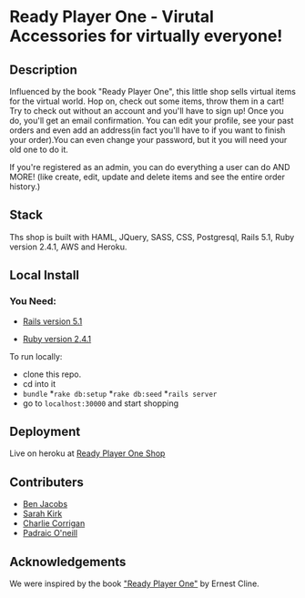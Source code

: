 # Ready Player One - Virutal Accessories for virtually everyone!

## Description

Influenced by the book "Ready Player One", this little shop sells virtual items for the virtual world. 
Hop on, check out some items, throw them in a cart! Try to check out without an account and you'll have
to sign up! Once you do, you'll get an email confirmation. You can edit your profile, see your past orders and
even add an address(in fact you'll have to if you want to finish your order).You can even change your password, but it you will need your old one to do it.

If you're registered as an admin, you can do everything a user can do AND MORE! (like create, edit, update and delete items and see the entire order history.)

## Stack

Ths shop is built with HAML, JQuery, SASS, CSS, Postgresql, Rails 5.1, Ruby version 2.4.1, AWS and Heroku.

## Local Install

  ### You Need:
  * [Rails version 5.1](http://installrails.com/)

  * [Ruby version 2.4.1](https://www.ruby-lang.org/en/documentation/installation/)

To run locally: 
  * clone this repo. 
  * cd into it
  * ```bundle```
  *```rake db:setup```
  *```rake db:seed```
  *```rails server```
  * go to ```localhost:30000``` and start shopping

## Deployment
Live on heroku at [Ready Player One Shop](https://safe-bastion-43545.herokuapp.com/)

## Contributers
* [Ben Jacobs](https://www.linkedin.com/in/benjaminpjacobs)
* [Sarah Kirk](http://www.linkedin.com/in/sarahelizabethkirk)
* [Charlie Corrigan](https://www.linkedin.com/in/charliepscorrigan)
* [Padraic O'neill](https://www.linkedin.com/in/padraiconeill)


## Acknowledgements 
We were inspired by the book ["Ready Player One"](https://en.wikipedia.org/wiki/Ready_Player_One) by Ernest Cline.


